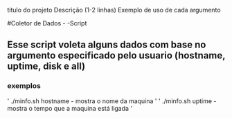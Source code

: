 titulo do projeto
Descrição (1-2 linhas)
Exemplo de uso de cada argumento

#Coletor de Dados - -Script
## Esse script voleta alguns dados com base no argumento especificado pelo usuario (hostname, uptime, disk e all)


### exemplos

' ./minfo.sh hostname - mostra o nome da maquina '
' ./minfo.sh uptime - mostra o tempo que a maquina está ligada '
